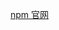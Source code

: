 <!--
 * @Descripttion: 
 * @version: 
 * @Author: shenjia
 * @Date: 2020-12-12 10:54:56
 * @LastEditors: shenjia
 * @LastEditTime: 2020-12-12 10:55:07
-->
[npm 官网](https://www.npmjs.com/)